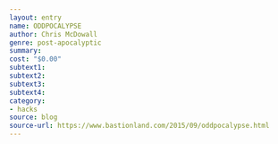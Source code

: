 ```yaml
---
layout: entry 
name: ODDPOCALYPSE
author: Chris McDowall
genre: post-apocalyptic
summary: 
cost: "$0.00"
subtext1: 
subtext2: 
subtext3: 
subtext4: 
category:
- hacks
source: blog
source-url: https://www.bastionland.com/2015/09/oddpocalypse.html
---
```

